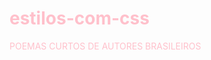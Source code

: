 # estilos-com-css
<!DOCTYPE html>
<html>
<head>
<title> Repositorio para a realização de atividades</title>
  <style type="text/css">
   body{
    color:pink;
   }
    </style>
</head>
<corpo style = "cor cinza;" >
  POEMAS CURTOS DE AUTORES BRASILEIROS 
  </body>
  </html>
